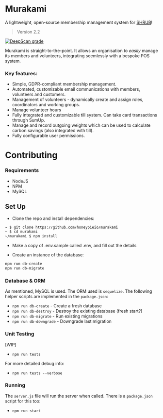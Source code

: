 # Murakami

A lightweight, open-source membership management system for [SHRUB](https://shrubcoop.org)!

> Version 2.2

[![DeepScan grade](https://deepscan.io/api/teams/2524/projects/3660/branches/32113/badge/grade.svg)](https://deepscan.io/dashboard#view=project&tid=2524&pid=3660&bid=32113)

Murakami is straight-to-the-point. It allows an organisation to _easily_ manage its members and volunteers, integrating seemlessly with a bespoke POS system.

### Key features:

- Simple, GDPR-compliant membership management.
- Automated, customizable email communications with members, volunteers and customers.
- Management of volunteers - dynamically create and assign roles, coordinators and working groups.
- Manage volunteer hours
- Fully integrated and customizable till system. Can take card transactions through SumUp.
- Manage and record outgoing weights which can be used to calculate carbon savings (also integrated with till).
- Fully configurable user permissions.

# Contributing

### Requirements

- NodeJS
- NPM
- MySQL

## Set Up

- Clone the repo and install dependencies:

```sh
~ $ git clone https://github.com/honeypieio/murakami
~ $ cd murakami
~/murakami $ npm install
```

- Make a copy of .env.sample called .env, and fill out the details

- Create an instance of the database:

```sh
npm run db-create
npm run db-migrate
```

### Database & ORM

As mentioned, MySQL is used. The ORM used is `sequelize`. The following helper scripts are implemented in the `package.json`:

- `npm run db-create` - Create a fresh database
- `npm run db-destroy` - Destroy the existing database (fresh start?)
- `npm run db-migrate` - Run existing migrations
- `npm run db-downgrade` - Downgrade last migration

### Unit Testing

[WIP]

- `npm run tests`

For more detailed debug info:

- `npm run tests --verbose`

### Running

The `server.js` file will run the server when called. There is a `package.json` script for this too:

- `npm run start`
